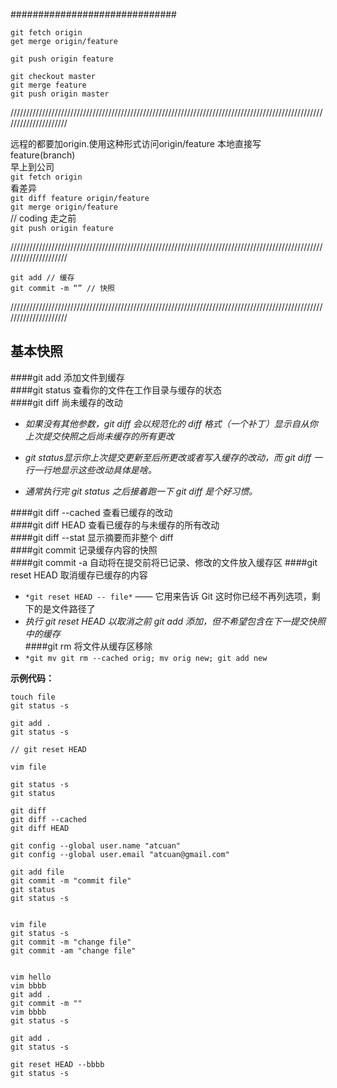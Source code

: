 ##############################
```
git fetch origin  
get merge origin/feature  

git push origin feature  

git checkout master  
git merge feature  
git push origin master  
```
/////////////////////////////////////////////////////////////////////////////////////////////////////////////////////

远程的都要加origin.使用这种形式访问origin/feature   本地直接写feature(branch)  
早上到公司  
`git fetch origin`  
看差异  
`git diff feature origin/feature`  
`git merge origin/feature`  
// coding
走之前  
`git push origin feature`  

/////////////////////////////////////////////////////////////////////////////////////////////////////////////////////

`git add // 缓存`  
`git commit -m “” // 快照`  

/////////////////////////////////////////////////////////////////////////////////////////////////////////////////////
## 基本快照  
####git add 添加文件到缓存    
####git status 查看你的文件在工作目录与缓存的状态  
####git diff 尚未缓存的改动  
- *如果没有其他参数，git diff 会以规范化的 diff 格式（一个补丁）显示自从你上次提交快照之后尚未缓存的所有更改*  

- *git status显示你上次提交更新至后所更改或者写入缓存的改动，而 git diff 一行一行地显示这些改动具体是啥。* 
- *通常执行完 git status 之后接着跑一下 git diff 是个好习惯。*

####git diff --cached 查看已缓存的改动  
####git diff HEAD 查看已缓存的与未缓存的所有改动  
####git diff --stat 显示摘要而非整个 diff  
####git commit 记录缓存内容的快照  
####git commit -a 自动将在提交前将已记录、修改的文件放入缓存区
####git reset HEAD 取消缓存已缓存的内容
- `*git reset HEAD -- file*` —— 它用来告诉 Git 这时你已经不再列选项，剩下的是文件路径了  
- *执行 git reset HEAD 以取消之前 git add 添加，但不希望包含在下一提交快照中的缓存*  
####git rm 将文件从缓存区移除  
- `*git mv git rm --cached orig; mv orig new; git add new`  

**示例代码：**
```
touch file   
git status -s    

git add .    
git status -s     

// git reset HEAD  

vim file    

git status -s   
git status

git diff 
git diff --cached
git diff HEAD  

git config --global user.name "atcuan"
git config --global user.email "atcuan@gmail.com"

git add file
git commit -m "commit file"
git status
git status -s


vim file
git status -s
git commit -m "change file"
git commit -am "change file"


vim hello
vim bbbb
git add .
git commit -m ""
vim bbbb
git status -s

git add .
git status -s

git reset HEAD --bbbb
git status -s



```




































